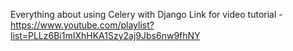 Everything about using Celery with Django
Link for video tutorial - https://www.youtube.com/playlist?list=PLLz6Bi1mIXhHKA1Szy2aj9Jbs6nw9fhNY